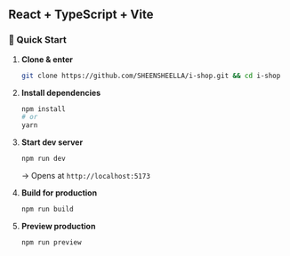 ## React + TypeScript + Vite

### 🚀 Quick Start

1. **Clone & enter**  
   ```bash
   git clone https://github.com/SHEENSHEELLA/i-shop.git && cd i-shop
   ```

2. **Install dependencies**  
   ```bash
   npm install
   # or
   yarn
   ```

3. **Start dev server**  
   ```bash
   npm run dev
   ```
   → Opens at `http://localhost:5173`

4. **Build for production**  
   ```bash
   npm run build
   ```

5. **Preview production**  
   ```bash
   npm run preview
   ```
